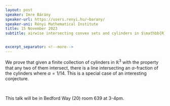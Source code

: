 ```yaml
---
layout: post
speaker: Imre Bárány
speaker-url: https://users.renyi.hu/~barany/
speaker-uni: Rényi Mathematical Institute
title: 15 November 2023
subtitle: airwise intersecting convex sets and cylinders in $\mathbb{R}^3$


excerpt_separator: <!--more-->
---
```

We prove that given a finite collection of cylinders in $\mathbb{R}^3$ with the property that any two of them intersect, there is a line intersecting an $\alpha$-fraction of the cylinders where $\alpha=1/14$. This is a special case of an interesting conjecture.

<br>

This talk will be in Bedford Way (20) room 639 at 3-4pm.
<!--more-->
